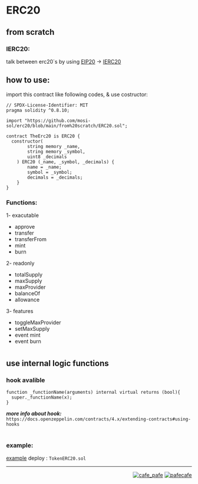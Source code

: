 # ERC20 
## from scratch

### IERC20:
talk between erc20`s by using [EIP20](https://eips.ethereum.org/EIPS/eip-20) -> [IERC20](https://github.com/mosi-sol/erc20/blob/main/IERC20.sol)

## how to use:
import this contract like following codes, & use costructor:
```
// SPDX-License-Identifier: MIT
pragma solidity ^0.8.10;

import "https://github.com/mosi-sol/erc20/blob/main/from%20scratch/ERC20.sol";

contract TheErc20 is ERC20 {
  constructor(
        string memory _name,
        string memory _symbol,
        uint8 _decimals
    ) ERC20 (_name, _symbol, _decimals) {
        name = _name;
        symbol = _symbol;
        decimals = _decimals;
    }
}
```

### Functions:

1- exacutable
- approve
- transfer
- transferFrom
- mint
- burn

2- readonly
- totalSupply
- maxSupply
- maxProvider
- balanceOf
- allowance

3- features
- toggleMaxProvider
- setMaxSupply
- event mint
- event burn

#

## use internal logic functions

### hook avalible
```
function _functionName(arguments) internal virtual returns (bool){
  super._functionName(x);
}
```
***more info about hook:*** ` https://docs.openzeppelin.com/contracts/4.x/extending-contracts#using-hooks `

#

### example:
[example](https://github.com/mosi-sol/erc20/blob/main/from%20scratch/flatERC20Example.sol)
deploy : ` TokenERC20.sol `

---
<p align="right"> 
  <a href="https://github.com/mosi-sol/erc20/blob/main/from%20scratch/ERC20.sol" target="blank">
  <img src="https://img.shields.io/badge/from%20scratch-ERC20-blue?style=flat" alt="cafe_pafe" /></a> 
  <a href="https://github.com/mosi-sol/erc20" target="blank">
  <img src="https://img.shields.io/github/license/mosi-sol/erc20" alt="pafecafe" /></a> 
</p>
